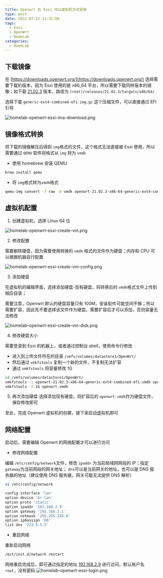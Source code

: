 ```yaml
---
title: Openwrt 在 Esxi 中以虚拟机方式安装
type: post
date: 2022-07-22 11:32:08
tags:
  - Esxi
  - OpenWrt
  - HomeLab
categories:
  - HomeLab
---
```


## 下载镜像

在 [https://downloads.openwrt.org/](https://downloads.openwrt.org/) 选择需要下载的版本，因为 Esxi 使用的是 x86_64 平台，所以需要下载同样版本的镜像；如下载 [21.02.3](https://downloads.openwrt.org/releases/21.02.3/targets/x86/64/) 版本，路径为 `(root)/releases/21.02.3/targets/x86/64/`

选择下载 `generic-ext4-combined-efi.img.gz` 这个压缩文件，可以直接通过 EFI 引导

![homelab-openwrt-esxi-ima-download.png](https://img.hellowood.dev/picture/homelab-openwrt-esxi-ima-download.png)

## 镜像格式转换

将下载的镜像解压后得到 `img`格式的文件，这个格式无法直接被 Esxi 使用，所以需要通过 `QEMU` 软件将格式从 `img` 转为 `vmdk`

- 使用 homebrew 安装 QEMU

```bash
brew install qemu
```

- 将 `img`格式转为`vmdk`格式

```bash
qemu-img convert -f raw -O vmdk openwrt-21.02.3-x86-64-generic-ext4-combined-efi.img openwrt-21.02.3-x86-64-generic-ext4-combined-efi.vmdk
```

## 虚拟机配置

1. 创建虚拟机，选择 Linux 64 位

![homelab-openwrt-esxi-create-vm.png](https://img.hellowood.dev/picture/homelab-openwrt-esxi-create-vm.png)

2. 修改配置

需要删除硬盘，因为需要使用转换的 `vmdk` 格式的文件作为硬盘；内存和 CPU 可以根据机器自行配置

![homelab-openwrt-esxi-create-vm-config.png](https://img.hellowood.dev/picture/homelab-openwrt-esxi-create-vm-config.png)

3. 添加硬盘

在虚拟机的编辑界面，选择添加硬盘-现有硬盘，将转换后的 `vmdk`格式文件上传到相应目录；

需要注意，Openwrt 默认的硬盘容量只有 100M，安装软件可能空间不够；所以需要扩容，因此先不要选择该文件作为硬盘，需要扩容后才可以添加，否则容量无法修改

![homelab-openwrt-esxi-create-vm-disk.png](https://img.hellowood.dev/picture/homelab-openwrt-esxi-create-vm-disk.png)

4. 修改硬盘大小

需要登录到 Esxi 的机器上，或者通过控制台 shell，使用命令行修改

- 进入到上传文件所在的目录 `/vmfs/volumes/datastore1/OpenWrt/`
- 然后通过 `vmkfstools` 复制一个新的文件，不复制无法扩容
- 通过 `vmkfstools` 将容量修改 1G

```bash
cd /vmfs/volumes/datastore1/OpenWrt/
vmkfstools -i openwrt-21.02.3-x86-64-generic-ext4-combined-efi.vmdk openwrt.vmdk
vmkfstools -X 1G openwrt.vmdk
```

5. 再次添加硬盘
   选择添加现有硬盘，将扩容后的 `openwrt.vmdk`作为硬盘文件，保存修改即可

至此，完成 Openwrt 虚拟机的创建，接下来启动虚拟机即可

## 网络配置

启动后，需要编辑 Openwrt 的网络配置才可以进行访问

- 修改网络配置

编辑 `/etc/config/network`文件，修改 `ipaddr` 为当前局域网网段的 IP；指定 `gateway`为当前网段的网关地址； `dns`可以是当前网关的地址，也可以是 DNS 服务器的地址（建议使用 DNS 服务器，网关可能无法提供 DNS 解析）

```bash
vi /etc/config/network
```

```bash
config interface 'lan'
option device 'br-lan'
option proto 'static'
option ipaddr '192.168.2.9'
option gateway '192.168.2.1'
option netmask '255.255.255.0'
option ip6assign '60'
list dns '223.5.5.5'
```

- 重启网络

重新启动网络

```bash
/ect/init.d/network restart
```

网络重启完成后，即可通过指定的地址 [192.168.2.9](192.168.2.9) 进行访问，默认账户名 `root`，没有密码
![homelab-openwrt-esxi-login.png](https://img.hellowood.dev/picture/homelab-openwrt-esxi-login.png)
